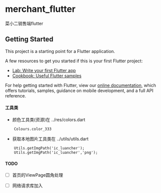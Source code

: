 # merchant_flutter

菜小二销售端flutter

## Getting Started

This project is a starting point for a Flutter application.

A few resources to get you started if this is your first Flutter project:

- [Lab: Write your first Flutter app](https://flutter.dev/docs/get-started/codelab)
- [Cookbook: Useful Flutter samples](https://flutter.dev/docs/cookbook)

For help getting started with Flutter, view our
[online documentation](https://flutter.dev/docs), which offers tutorials,
samples, guidance on mobile development, and a full API reference.
#### 工具类
* 颜色工具类(资源)在 ../res/colors.dart
```
    Colours.color_333
```
* 获取本地图片工具类在 ../utils/utils.dart
```
    Utils.getImgPath('ic_luancher');
    Utils.getImgPath('ic_luancher','png');
```
#### TODO
- [ ] 首页的ViewPage圆角处理
- [ ] 网络请求库加入

